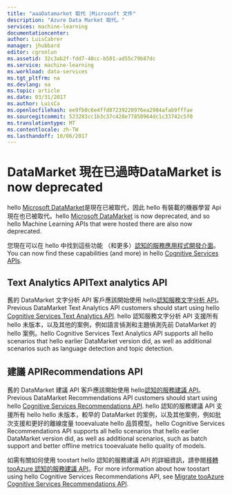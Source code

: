```yaml
---
title: "aaaDatamarket 取代 |Microsoft 文件"
description: "Azure Data Market 取代。"
services: machine-learning
documentationcenter: 
author: LuisCabrer
manager: jhubbard
editor: cgronlun
ms.assetid: 32c3ab2f-fdd7-48cc-b501-ad55c79b87dc
ms.service: machine-learning
ms.workload: data-services
ms.tgt_pltfrm: na
ms.devlang: na
ms.topic: article
ms.date: 03/31/2017
ms.author: LuisCa
ms.openlocfilehash: ee9fb0c6e4ffd87239220976ea2984afab9fffae
ms.sourcegitcommit: 523283cc1b3c37c428e77850964dc1c33742c5f0
ms.translationtype: MT
ms.contentlocale: zh-TW
ms.lasthandoff: 10/06/2017
---
```

# <a name="datamarket-is-now-deprecated"></a><span data-ttu-id="756d5-103">DataMarket 現在已過時</span><span class="sxs-lookup"><span data-stu-id="756d5-103">DataMarket is now deprecated</span></span>

<span data-ttu-id="756d5-104">hello [Microsoft DataMarket](https://datamarket.azure.com/datasets)是現在已被取代，因此 hello 有裝載的機器學習 Api 現在也已被取代。</span><span class="sxs-lookup"><span data-stu-id="756d5-104">hello [Microsoft DataMarket](https://datamarket.azure.com/datasets) is now deprecated, and so hello Machine Learning APIs that were hosted there are also now deprecated.</span></span>

<span data-ttu-id="756d5-105">您現在可以在 hello 中找到這些功能 （和更多）[認知的服務應用程式開發介面](https://www.microsoft.com/cognitive-services)。</span><span class="sxs-lookup"><span data-stu-id="756d5-105">You can now find these capabilities (and more) in hello [Cognitive Services APIs](https://www.microsoft.com/cognitive-services).</span></span>

## <a name="text-analytics-api"></a><span data-ttu-id="756d5-106">Text Analytics API</span><span class="sxs-lookup"><span data-stu-id="756d5-106">Text analytics API</span></span>

<span data-ttu-id="756d5-107">舊的 DataMarket 文字分析 API 客戶應該開始使用 hello[認知服務文字分析 API](https://www.microsoft.com/cognitive-services/text-analytics-api)。</span><span class="sxs-lookup"><span data-stu-id="756d5-107">Previous DataMarket Text Analytics API customers should start using hello [Cognitive Services Text Analytics API](https://www.microsoft.com/cognitive-services/text-analytics-api).</span></span>
<span data-ttu-id="756d5-108">hello 認知服務文字分析 API 支援所有 hello 未版本，以及其他的案例，例如語言偵測和主題偵測先前 DataMarket 的 hello 案例。</span><span class="sxs-lookup"><span data-stu-id="756d5-108">hello Cognitive Services Text Analytics API supports all hello scenarios that hello earlier DataMarket version did, as well as additional scenarios such as language detection and topic detection.</span></span>


## <a name="recommendations-api"></a><span data-ttu-id="756d5-109">建議 API</span><span class="sxs-lookup"><span data-stu-id="756d5-109">Recommendations API</span></span> 

<span data-ttu-id="756d5-110">舊的 DataMarket 建議 API 客戶應該開始使用 hello[認知的服務建議 API](https://www.microsoft.com/cognitive-services/recommendations-api)。</span><span class="sxs-lookup"><span data-stu-id="756d5-110">Previous DataMarket Recommendations API customers should start using hello [Cognitive Services Recommendations API](https://www.microsoft.com/cognitive-services/recommendations-api).</span></span>
<span data-ttu-id="756d5-111">hello 認知的服務建議 API 支援所有 hello hello 未版本，較早的 DataMarket 的案例，以及其他案例，例如批次支援和更好的離線度量 tooevaluate hello 品質模型。</span><span class="sxs-lookup"><span data-stu-id="756d5-111">hello Cognitive Services Recommendations API supports all hello scenarios that hello earlier DataMarket version did, as well as additional scenarios, such as batch support and better offline metrics tooevaluate hello quality of models.</span></span> 

<span data-ttu-id="756d5-112">如需有關如何使用 toostart hello 認知的服務建議 API 的詳細資訊，請參閱[移轉 tooAzure 認知的服務建議 API](http://aka.ms/recomigrate)。</span><span class="sxs-lookup"><span data-stu-id="756d5-112">For more information about how toostart using hello Cognitive Services Recommendations API, see [Migrate tooAzure Cognitive Services Recommendations API](http://aka.ms/recomigrate).</span></span>

